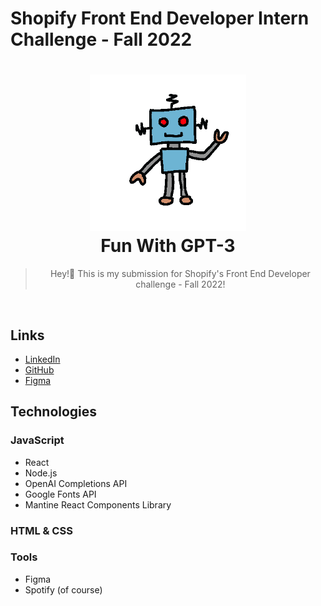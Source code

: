 # Shopify Front End Developer Intern Challenge - Fall 2022

<h1 align="center">
  <a href=""><img src="images/robot.gif" width="250"/></a>
  <br>
  Fun With GPT-3
</h1>

<blockquote align="center">
  Hey!👋 This is my submission for Shopify's Front End Developer challenge - Fall 2022!
</blockquote><br>

## Links

- [LinkedIn](https://www.linkedin.com/in/daneryasin/)<br>
- [GitHub](https://github.com/danerkestey)<br>
- [Figma](https://www.figma.com/proto/RKHklPrwTeG0h25LxpPlQo/Fun-with-GPT-3?node-id=3%3A2&scaling=min-zoom&page-id=0%3A1&starting-point-node-id=3%3A2)<br>


## Technologies

### JavaScript

- React
- Node.js
- OpenAI Completions API
- Google Fonts API
- Mantine React Components Library

### HTML & CSS

### Tools

- Figma
- Spotify (of course)